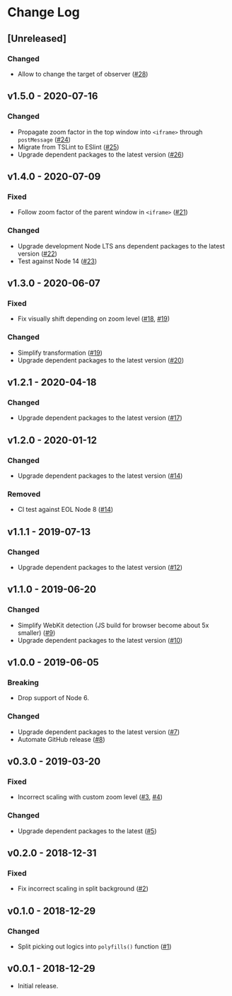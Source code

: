 # Change Log

## [Unreleased]

### Changed

- Allow to change the target of observer ([#28](https://github.com/marp-team/marpit-svg-polyfill/pull/28))

## v1.5.0 - 2020-07-16

### Changed

- Propagate zoom factor in the top window into `<iframe>` through `postMessage` ([#24](https://github.com/marp-team/marpit-svg-polyfill/pull/24))
- Migrate from TSLint to ESlint ([#25](https://github.com/marp-team/marpit-svg-polyfill/pull/25))
- Upgrade dependent packages to the latest version ([#26](https://github.com/marp-team/marpit-svg-polyfill/pull/26))

## v1.4.0 - 2020-07-09

### Fixed

- Follow zoom factor of the parent window in `<iframe>` ([#21](https://github.com/marp-team/marpit-svg-polyfill/pull/21))

### Changed

- Upgrade development Node LTS ans dependent packages to the latest version ([#22](https://github.com/marp-team/marpit-svg-polyfill/pull/22))
- Test against Node 14 ([#23](https://github.com/marp-team/marpit-svg-polyfill/pull/23))

## v1.3.0 - 2020-06-07

### Fixed

- Fix visually shift depending on zoom level ([#18](https://github.com/marp-team/marpit-svg-polyfill/issues/18), [#19](https://github.com/marp-team/marpit-svg-polyfill/pull/19))

### Changed

- Simplify transformation ([#19](https://github.com/marp-team/marpit-svg-polyfill/pull/19))
- Upgrade dependent packages to the latest version ([#20](https://github.com/marp-team/marpit-svg-polyfill/pull/20))

## v1.2.1 - 2020-04-18

### Changed

- Upgrade dependent packages to the latest version ([#17](https://github.com/marp-team/marpit-svg-polyfill/pull/17))

## v1.2.0 - 2020-01-12

### Changed

- Upgrade dependent packages to the latest version ([#14](https://github.com/marp-team/marpit-svg-polyfill/pull/14))

### Removed

- CI test against EOL Node 8 ([#14](https://github.com/marp-team/marpit-svg-polyfill/pull/14))

## v1.1.1 - 2019-07-13

### Changed

- Upgrade dependent packages to the latest version ([#12](https://github.com/marp-team/marpit-svg-polyfill/pull/12))

## v1.1.0 - 2019-06-20

### Changed

- Simplify WebKit detection (JS build for browser become about 5x smaller) ([#9](https://github.com/marp-team/marpit-svg-polyfill/pull/9))
- Upgrade dependent packages to the latest version ([#10](https://github.com/marp-team/marpit-svg-polyfill/pull/10))

## v1.0.0 - 2019-06-05

### Breaking

- Drop support of Node 6.

### Changed

- Upgrade dependent packages to the latest version ([#7](https://github.com/marp-team/marpit-svg-polyfill/pull/7))
- Automate GitHub release ([#8](https://github.com/marp-team/marpit-svg-polyfill/pull/8))

## v0.3.0 - 2019-03-20

### Fixed

- Incorrect scaling with custom zoom level ([#3](https://github.com/marp-team/marpit-svg-polyfill/issues/3), [#4](https://github.com/marp-team/marpit-svg-polyfill/pull/4))

### Changed

- Upgrade dependent packages to the latest ([#5](https://github.com/marp-team/marpit-svg-polyfill/pull/5))

## v0.2.0 - 2018-12-31

### Fixed

- Fix incorrect scaling in split background ([#2](https://github.com/marp-team/marpit-svg-polyfill/pull/2))

## v0.1.0 - 2018-12-29

### Changed

- Split picking out logics into `polyfills()` function ([#1](https://github.com/marp-team/marpit-svg-polyfill/pull/1))

## v0.0.1 - 2018-12-29

- Initial release.
